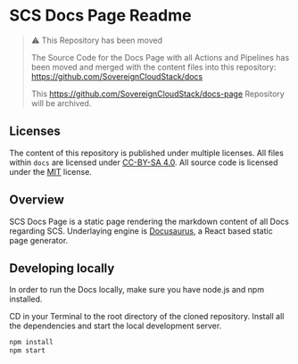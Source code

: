 # SCS Docs Page Readme

> :warning: This Repository has been moved
> 
> The Source Code for the Docs Page with all Actions and Pipelines has been moved and merged with the content files into this repository:
> https://github.com/SovereignCloudStack/docs
>
> This https://github.com/SovereignCloudStack/docs-page Repository will be archived.

## Licenses

The content of this repository is published under multiple licenses.
All files within `docs` are licensed under [CC-BY-SA 4.0](LICENSE-DOCS).
All source code is licensed under the [MIT](LICENSE-CODE) license.

## Overview

SCS Docs Page is a static page rendering the markdown content of all Docs regarding SCS. Underlaying engine is [Docusaurus](https://docusaurus.io/), a React based static page generator.

## Developing locally

In order to run the Docs locally, make sure you have node.js and npm installed.

CD in your Terminal to the root directory of the cloned repository. Install all the dependencies and start the local development server.

```bash
npm install
npm start
```
